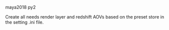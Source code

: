 maya2018 py2

Create all needs render layer and redshift AOVs based on the preset store in the setting .ini file.
